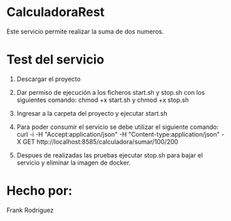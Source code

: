 # CalculadoraRest
Este servicio permite realizar la suma de dos numeros.

# Test del servicio

1. Descargar el proyecto
2. Dar permiso de ejecución a los ficheros start.sh y stop.sh con los siguientes comando: chmod +x start.sh y chmod +x stop.sh
3. Ingresar a la carpeta del proyecto y ejecutar start.sh
4. Para poder consumir el servicio se debe utilizar el siguiente comando: curl -i -H "Accept:application/json" -H "Content-type:application/json" -X GET http://localhost:8585/calculadora/sumar/100/200

5. Despues de realizadas las pruebas ejecutar stop.sh para bajar el servicio y eliminar la imagen de docker.

# Hecho por:
Frank Rodriguez
